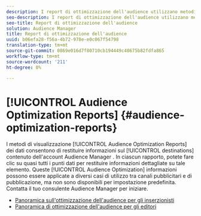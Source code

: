 ```yaml
---
description: I report di ottimizzazione dell'audience utilizzano metodi di visualizzazione dei dati per restituire informazioni sulle destinazioni nell'account Audience Manager . In ciascun rapporto, potete fare clic su quasi tutti i punti dati per restituire informazioni dettagliate su tale elemento. Queste informazioni di ottimizzazione dell'audience possono essere applicate a diversi casi di utilizzo tra canali di pubblicità e pubblicazione, ma non sono disponibili per impostazione predefinita. Contatta il tuo consulente Audience Manager  per iniziare.
seo-description: I report di ottimizzazione dell'audience utilizzano metodi di visualizzazione dei dati per restituire informazioni sulle destinazioni nell'account Audience Manager . In ciascun rapporto, potete fare clic su quasi tutti i punti dati per restituire informazioni dettagliate su tale elemento. Queste informazioni di ottimizzazione dell'audience possono essere applicate a diversi casi di utilizzo tra canali di pubblicità e pubblicazione, ma non sono disponibili per impostazione predefinita. Contatta il tuo consulente Audience Manager  per iniziare.
seo-title: Report di ottimizzazione dell'audience
solution: Audience Manager
title: Report di ottimizzazione dell'audience
uuid: b06efa28-f56a-4b72-978e-e0c067f54798
translation-type: tm+mt
source-git-commit: 0869e016d7f80710cb194449c48675b82fdfa865
workflow-type: tm+mt
source-wordcount: '211'
ht-degree: 0%

---
```



# [!UICONTROL Audience Optimization Reports] {#audience-optimization-reports}

I metodi di visualizzazione [!UICONTROL Audience Optimization Reports] dei dati consentono di restituire informazioni sul [!UICONTROL destinations] contenuto dell&#39;account Audience Manager . In ciascun rapporto, potete fare clic su quasi tutti i punti dati per restituire informazioni dettagliate su tale elemento. Queste [!UICONTROL Audience Optimization] informazioni possono essere applicate a diversi casi di utilizzo tra canali pubblicitari e di pubblicazione, ma non sono disponibili per impostazione predefinita. Contatta il tuo consulente Audience Manager  per iniziare.

+ [Panoramica sull&#39;ottimizzazione dell&#39;audience per gli inserzionisti](aor-advertisers/aor-advertisers.md)
+ [Panoramica di ottimizzazione dell&#39;audience per gli editori](aor-publishers/aor-publishers.md)